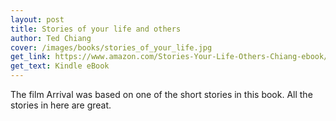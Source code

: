 ```yaml
---
layout: post
title: Stories of your life and others
author: Ted Chiang
cover: /images/books/stories_of_your_life.jpg
get_link: https://www.amazon.com/Stories-Your-Life-Others-Chiang-ebook/dp/B0048EKOP0
get_text: Kindle eBook
---
```


The film Arrival was based on one of the short stories in this book. All the stories in here are great.
